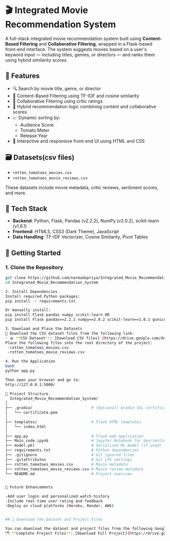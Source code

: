 # 🎬 Integrated Movie Recommendation System

A full-stack integrated movie recommendation system built using **Content-Based Filtering** and **Collaborative Filtering**, wrapped in a Flask-based front-end interface. The system suggests movies based on a user's keyword input — including titles, genres, or directors — and ranks them using hybrid similarity scores.

## 🌟 Features

- 🔍 Search by movie title, genre, or director
- 🎯 Content-Based Filtering using TF-IDF and cosine similarity
- 👥 Collaborative Filtering using critic ratings
- 🧠 Hybrid recommendation logic combining content and collaborative scores
- 📈 Dynamic sorting by:
  - Audience Score
  - Tomato Meter
  - Release Year
- 🎨 Interactive and responsive front-end UI using HTML and CSS

## 🗃️ Datasets(csv files)

- `rotten_tomatoes_movies.csv`
- `rotten_tomatoes_movie_reviews.csv`

These datasets include movie metadata, critic reviews, sentiment scores, and more.

## 🧰 Tech Stack

- **Backend**: Python, Flask, Pandas (v2.2.2), NumPy (v2.0.2), scikit-learn (v1.6.1)
- **Frontend**: HTML5, CSS3 (Dark Theme), JavaScript
- **Data Handling**: TF-IDF Vectorizer, Cosine Similarity, Pivot Tables


## 🚀 Getting Started

### 1. Clone the Repository
 
```bash
git clone https://github.com/narmadapriya/Integrated_Movie_Recommendation_System.git
cd Integrated_Movie_Recommendation_System

2. Install Dependencies
Install required Python packages:
pip install -r requirements.txt

Or manually install:
pip install Flask pandas numpy scikit-learn OR
pip install Flask pandas==2.2.2 numpy==2.0.2 scikit-learn==1.6.1 gunicorn

3. Download and Place the Datasets
🔻 Download the CSV dataset files from the following link:
- 📊 **CSV Dataset**: [Download CSV files] (https://drive.google.com/drive/folders/1oiSvHvO3J0yNMrXomYOwby_SDnVS0mLl?usp=sharing))
Place the following files into the root directory of the project:
 -rotten_tomatoes_movies.csv
 -rotten_tomatoes_movie_reviews.csv

4. Run the Application
bash
python app.py

Then open your browser and go to:
http://127.0.0.1:5000/

📁 Project Structure
  Integrated_Movie_Recommendation_System/
│
├── .gradio/                          # (Optional) Gradio SSL certificate folder
│   └── certificate.pem
│
├── templates/                        # Flask HTML templates
│   └── index.html
│
├── app.py                            # Flask web application
├── Main_code.ipynb                   # Jupyter Notebook for dev/testing
├── model.pkl                         # Serialized ML model (if used)
├── requirements.txt                  # Python dependencies
├── .gitignore                        # Git ignored files
├── .gitattributes                    # Git LFS settings
├── rotten_tomatoes_movies.csv        # Movie metadata
├── rotten_tomatoes_movie_reviews.csv # Movie review metadata
└── README.md                         # Project overview


📌 Future Enhancements

-Add user login and personalized watch history
-Include real-time user rating and feedback
-Deploy on cloud platforms (Heroku, Render, AWS)


## 📂 Download the Dataset and Project Files

You can download the dataset and project files from the following Google Drive links:
🗂️ **Complete Project Files**: [Download Full Project](https://drive.google.com/drive/folders/1n1e6lXZOvXWUby6ojdpzkFJTOnSZLHho?usp=sharing)



